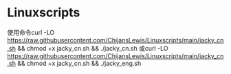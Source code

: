 # Linuxscripts

使用命令curl -LO https://raw.githubusercontent.com/ChijansLewis/Linuxscripts/main/jacky_cn.sh && chmod +x jacky_cn.sh && ./jacky_cn.sh
或curl -LO https://raw.githubusercontent.com/ChijansLewis/Linuxscripts/main/jacky_cn.sh && chmod +x jacky_cn.sh && ./jacky_eng.sh

